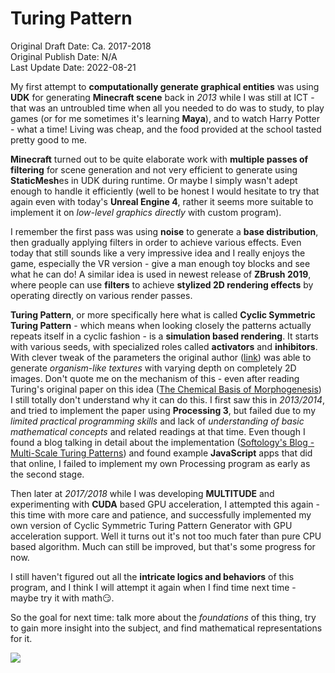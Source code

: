 # Turing Pattern

Original Draft Date: Ca. 2017-2018  
Original Publish Date: N/A  
Last Update Date: 2022-08-21

My first attempt to **computationally generate graphical entities** was using **UDK** for generating **Minecraft scene** back in *2013* while I was still at ICT - that was an untroubled time when all you needed to do was to study, to play games (or for me sometimes it's learning **Maya**), and to watch Harry Potter - what a time! Living was cheap, and the food provided at the school tasted pretty good to me. 

**Minecraft** turned out to be quite elaborate work with **multiple passes of filtering** for scene generation and not very efficient to generate using **StaticMesh**es in UDK during runtime. Or maybe I simply wasn't adept enough to handle it efficiently (well to be honest I would hesitate to try that again even with today's **Unreal Engine 4**, rather it seems more suitable to implement it on *low-level graphics directly* with custom program). 

I remember the first pass was using **noise** to generate a **base distribution**, then gradually applying filters in order to achieve various effects. Even today that still sounds like a very impressive idea and I really enjoys the game, especially the VR version - give a man enough toy blocks and see what he can do! A similar idea is used in newest release of **ZBrush 2019**, where people can use **filters** to achieve **stylized 2D rendering effects** by operating directly on various render passes.

**Turing Pattern**, or more specifically here what  is called **Cyclic Symmetric Turing Pattern** - which means when looking closely the patterns actually repeats itself in a cyclic fashion - is a **simulation based rendering**. It starts with various seeds, with specialized roles called **activators** and **inhibitors**. With clever tweak of the parameters the original author ([link](http://www.jonathanmccabe.com/Cyclic_Symmetric_Multi-Scale_Turing_Patterns.pdf)) was able to generate *organism-like textures* with varying depth on completely 2D images. Don't quote me on the mechanism of this - even after reading Turing's original paper on this idea ([The Chemical Basis of Morphogenesis](http://www.dna.caltech.edu/courses/cs191/paperscs191/turing.pdf)) I still totally don't understand why it can do this. I first saw this in *2013/2014*, and tried to implement the paper using **Processing 3**, but failed due to my *limited practical programming skills* and lack of *understanding of basic mathematical concepts* and related readings at that time. Even though I found a blog talking in detail about the implementation ([Softology's Blog - Multi-Scale Turing Patterns](https://softologyblog.wordpress.com/2011/07/05/multi-scale-turing-patterns/)) and found example **JavaScript** apps that did that online, I failed to implement my own Processing program as early as the second stage.

Then later at *2017/2018* while I was developing **MULTITUDE** and experimenting with **CUDA** based GPU acceleration, I attempted this again - this time with more care and patience, and successfully implemented my own version of Cyclic Symmetric Turing Pattern Generator with GPU acceleration support. Well it turns out it's not too much fater than pure CPU based algorithm. Much can still be improved, but that's some progress for now.

I still haven't figured out all the **intricate logics and behaviors** of this program, and I think I will attempt it again when I find time next time - maybe try it with math😏.

So the goal for next time: talk more about the *foundations* of this thing, try to gain more insight into the subject, and find mathematical representations for it.

<img src="https://images.totalimagine.com/turing-pattern.png"/>